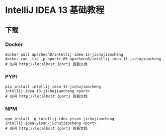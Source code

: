 # IntelliJ IDEA 13 基础教程

## 下载

### Docker

```
docker pull apachecn0/intellij-idea-13-jichujiaocheng
docker run -tid -p <port>:80 apachecn0/intellij-idea-13-jichujiaocheng
# 访问 http://localhost:{port} 查看文档
```

### PYPI

```
pip install intellij-idea-13-jichujiaocheng
intellij-idea-13-jichujiaocheng <port>
# 访问 http://localhost:{port} 查看文档
```

### NPM

```
npm install -g intellij-idea-yisan-jichujiaocheng
intellij-idea-yisan-jichujiaocheng <port>
# 访问 http://localhost:{port} 查看文档
```